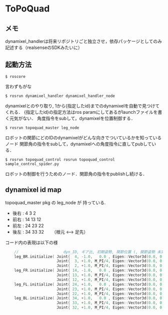 # ToPoQuad

## メモ
dynamixel_handlerは将来リポジトリごと独立させ，依存パッケージとしてのみ記述する（realsenseのSDKみたいに）

## 起動方法
```
$ roscore
```
言わずもがな

```
$ rosrun dynamixel_handler dynamixel_handler_node 
```
dynamixelとのやり取り, 1から{指定したid}までのdynamixelを自動で見つけてくれる．
{指定したid}の指定方法はros paramにしてあるがlaunchファイルを書く元気がない．
角度指令をsubして，dynamixelを位置制御する．

```
$ rosrun topoquad_master leg_node
```
ロボットの関節にどのIDのdynamixelがどんな向きでついているかを知っているノード
関節角の指令をsubして，dynamixelへの角度指令に直してpubしている．

```
$ rosrun topoquad_control rosrun topoquad_control sample_control_spider.py
```
ロボットの制御を行うためのノード．関節角の指令をpublishし続ける．

## dynamixel id map
topoquad_master pkg の leg_node が 持っている.
 - 後右 :  4  3  2
 - 前右 : 14 13 12
 - 前左 : 24 23 22
 - 後左 : 34 33 32
　　（根元 <--> 足先）

コード内の表現は以下の様

```cpp
    //                    dyn_ID, ギア比, 初期姿勢, 関節位置 (, 関節姿勢 未実装)
    leg_BR.initialize( Joint{  4, -1.0,   0.0 , Eigen::Vector3d(0.0, 0.0, 0.0) },
                       Joint{  3, +1.0, M_PI/4, Eigen::Vector3d(0.0, 0.0, 0.0) },
                       Joint{  2, +1.0, M_PI/4, Eigen::Vector3d(0.0, 0.0, 0.0) }  );
    leg_FR.initialize( Joint{ 14, -1.0,   0.0 , Eigen::Vector3d(0.0, 0.0, 0.0) },
                       Joint{ 13, +1.0, M_PI/4, Eigen::Vector3d(0.0, 0.0, 0.0) },
                       Joint{ 12, +1.0, M_PI/4, Eigen::Vector3d(0.0, 0.0, 0.0) }  ); 
    leg_FL.initialize( Joint{ 24, +1.0,   0.0 , Eigen::Vector3d(0.0, 0.0, 0.0) },
                       Joint{ 23, +1.0, M_PI/4, Eigen::Vector3d(0.0, 0.0, 0.0) },
                       Joint{ 22, +1.0, M_PI/4, Eigen::Vector3d(0.0, 0.0, 0.0) }  );
    leg_BL.initialize( Joint{ 34, +1.0,   0.0 , Eigen::Vector3d(0.0, 0.0, 0.0) },
                       Joint{ 33, +1.0, M_PI/4, Eigen::Vector3d(0.0, 0.0, 0.0) },
                       Joint{ 32, +1.0, M_PI/4, Eigen::Vector3d(0.0, 0.0, 0.0) }  );     
```